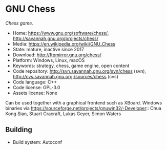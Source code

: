# GNU Chess

_Chess game._

- Home: https://www.gnu.org/software/chess/, http://savannah.gnu.org/projects/chess/
- Media: https://en.wikipedia.org/wiki/GNU_Chess
- State: mature, inactive since 2017
- Download: http://ftpmirror.gnu.org/chess/
- Platform: Windows, Linux, macOS
- Keywords: strategy, chess, game engine, open content
- Code repository: http://svn.savannah.gnu.org/svn/chess (svn), http://cvs.savannah.gnu.org:/sources/chess (cvs)
- Code language: C++
- Code license: GPL-3.0
- Assets license: None

Can be used together with a graphical frontend such as XBoard.
Windows binaries via https://sourceforge.net/projects/gnuwin32/-Developer:: Chua Kong Sian, Stuart Cracraft, Lukas Geyer, Simon Waters

## Building

- Build system: Autoconf